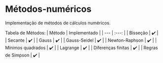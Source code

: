# Métodos-numéricos
Implementação de métodos de cálculos numéricos.

Tabela de Métodos:
| Método | Implementado |
| --- | :---: |
| Bisseção | ✔️ |
| Secante | ✔️ |
| Gauss | ✔️ |
| Gauss-Seidel | ✔️ |
| Newton-Raphson | ✔️ |
| Mínimos quadrados | ✔️ |
| Lagrange | ✔️ |
| Diferenças finitas | ✔️ |
| Regras de Simpson | ✔️ |
